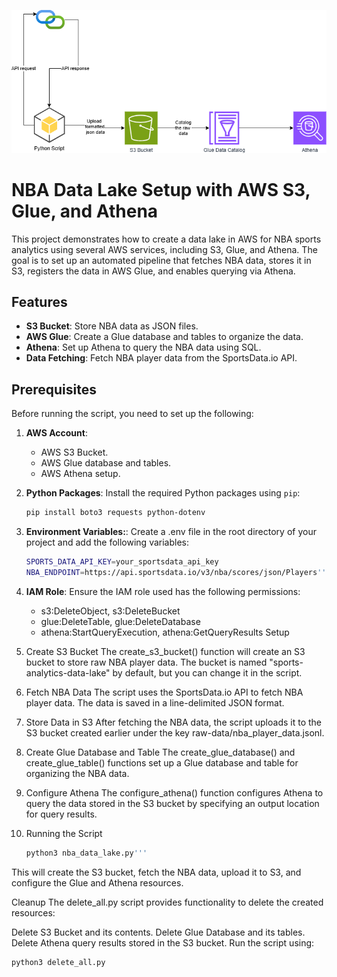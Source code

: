 ![alt text](https://github.com/Jepkosgei3/DevOps-30Days/blob/main/NBA_DATA_LAKE_AWS/nbadatalake.drawio.png)
# NBA Data Lake Setup with AWS S3, Glue, and Athena

This project demonstrates how to create a data lake in AWS for NBA sports analytics using several AWS services, including S3, Glue, and Athena. The goal is to set up an automated pipeline that fetches NBA data, stores it in S3, registers the data in AWS Glue, and enables querying via Athena.

## Features

- **S3 Bucket**: Store NBA data as JSON files.
- **AWS Glue**: Create a Glue database and tables to organize the data.
- **Athena**: Set up Athena to query the NBA data using SQL.
- **Data Fetching**: Fetch NBA player data from the SportsData.io API.

## Prerequisites

Before running the script, you need to set up the following:

1. **AWS Account**:
   - AWS S3 Bucket.
   - AWS Glue database and tables.
   - AWS Athena setup.
   
2. **Python Packages**:
   Install the required Python packages using `pip`:
   ```bash
   pip install boto3 requests python-dotenv
3. **Environment Variables:**:
   Create a .env file in the root directory of your project and add the following variables:
    ```bash
    SPORTS_DATA_API_KEY=your_sportsdata_api_key
    NBA_ENDPOINT=https://api.sportsdata.io/v3/nba/scores/json/Players'''
4. **IAM Role**:
   Ensure the IAM role used has the following permissions:

    * s3:DeleteObject, s3:DeleteBucket
    * glue:DeleteTable, glue:DeleteDatabase
    * athena:StartQueryExecution, athena:GetQueryResults
Setup
1. Create S3 Bucket
The create_s3_bucket() function will create an S3 bucket to store raw NBA player data. The bucket is named "sports-analytics-data-lake" by default, but you can change it in the script.

2. Fetch NBA Data
The script uses the SportsData.io API to fetch NBA player data. The data is saved in a line-delimited JSON format.

3. Store Data in S3
After fetching the NBA data, the script uploads it to the S3 bucket created earlier under the key raw-data/nba_player_data.jsonl.

4. Create Glue Database and Table
The create_glue_database() and create_glue_table() functions set up a Glue database and table for organizing the NBA data.

5. Configure Athena
The configure_athena() function configures Athena to query the data stored in the S3 bucket by specifying an output location for query results.

6. Running the Script
    ```bash
    python3 nba_data_lake.py'''
This will create the S3 bucket, fetch the NBA data, upload it to S3, and configure the Glue and Athena resources.

Cleanup
The delete_all.py script provides functionality to delete the created resources:

Delete S3 Bucket and its contents.
Delete Glue Database and its tables.
Delete Athena query results stored in the S3 bucket.
Run the script using:
 ```bash
 python3 delete_all.py


